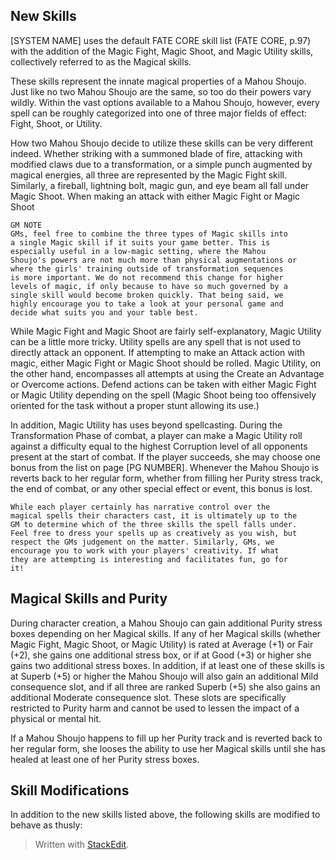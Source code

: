 ## New Skills

[SYSTEM NAME] uses the default FATE CORE skill list (FATE CORE, p.97) with the addition of the Magic Fight, Magic Shoot, and Magic Utility skills, collectively referred to as the Magical skills. 

These skills represent the innate magical properties of a Mahou Shoujo. Just like no two Mahou Shoujo are the same, so too do their powers vary wildly. Within the vast options available to a Mahou Shoujo, however, every spell can be roughly categorized into one of three major fields of effect: Fight, Shoot, or Utility. 

How two Mahou Shoujo decide to utilize these skills can be very different indeed. Whether striking with a summoned blade of fire, attacking with modified claws due to a transformation, or a simple punch augmented by magical energies, all three are represented by the Magic Fight skill. Similarly, a fireball, lightning bolt, magic gun, and eye beam all fall under Magic Shoot. When making an attack with either Magic Fight or Magic Shoot

	GM NOTE
	GMs, feel free to combine the three types of Magic skills into 
	a single Magic skill if it suits your game better. This is
	especially useful in a low-magic setting, where the Mahou
	Shoujo's powers are not much more than physical augmentations or
	where the girls' training outside of transformation sequences
	is more important. We do not recommend this change for higher
	levels of magic, if only because to have so much governed by a 
	single skill would become broken quickly. That being said, we 
	highly encourage you to take a look at your personal game and
	decide what suits you and your table best.

While Magic Fight and Magic Shoot are fairly self-explanatory, Magic Utility can be a little more tricky. Utility spells are any spell that is not used to directly attack an opponent. If attempting to make an Attack action with magic, either Magic Fight or Magic Shoot should be rolled. Magic Utility, on the other hand, encompasses all attempts at using the Create an Advantage or Overcome actions. Defend actions can be taken with either Magic Fight or Magic Utility depending on the spell (Magic Shoot being too offensively oriented for the task without a proper stunt allowing its use.) 

In addition, Magic Utility has uses beyond spellcasting. During the Transformation Phase of combat, a player can make a Magic Utility roll against a difficulty equal to the highest Corruption level of all opponents present at the start of combat. If the player succeeds, she may choose one bonus from the list on page [PG NUMBER]. Whenever the Mahou Shoujo is reverts back to her regular form, whether from filling her Purity stress track, the end of combat, or any other special effect or event, this bonus is lost.

	While each player certainly has narrative control over the
	magical spells their characters cast, it is ultimately up to the
	GM to determine which of the three skills the spell falls under.
	Feel free to dress your spells up as creatively as you wish, but
	respect the GMs judgement on the matter. Similarly, GMs, we
	encourage you to work with your players' creativity. If what
	they are attempting is interesting and facilitates fun, go for
	it! 

## Magical Skills and Purity

During character creation, a Mahou Shoujo can gain additional Purity stress boxes depending on her Magical skills. If any of her Magical skills (whether Magic Fight, Magic Shoot, or Magic Utility) is rated at Average (+1) or Fair (+2), she gains one additional stress box, or if at Good (+3) or higher she gains two additional stress boxes. In addition, if at least one of these skills is at Superb (+5) or higher the Mahou Shoujo will also gain an additional Mild consequence slot, and if all three are ranked Superb (+5) she also gains an additional Moderate consequence slot. These slots are specifically restricted to Purity harm and cannot be used to lessen the impact of a physical or mental hit. 

If a Mahou Shoujo happens to fill up her Purity track and is reverted back to her regular form, she looses the ability to use her Magical skills until she has healed at least one of her Purity stress boxes.

## Skill Modifications

In addition to the new skills listed above, the following skills are modified to behave as thusly:



> Written with [StackEdit](https://stackedit.io/).
<!--stackedit_data:
eyJoaXN0b3J5IjpbMTY0NTEyNTQxNywxOTA4MDMxNjY0LDM5OD
EwNzg2NiwtMjEzMzYzMDY5MywxNDA0NDMzMTMsNDU0MzEwMzkw
LC00NzQ3NTE5NTcsLTQ4Mzc1OTQ5OCw0MTU4MzgwMzIsLTE5MD
g4OTMwLC0xMjYxOTE3Mzg5LDIwMDk4MTUzMDksLTEyMDI3NjAx
NDQsMjk4NDE3NzA5XX0=
-->